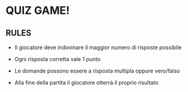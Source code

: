 
# QUIZ GAME!

## RULES

- Il giocatore deve indovinare il maggior numero di risposte possibile

- Ogni risposta corretta vale 1 punto

- Le domande possono essere a risposta multipla oppure vero/falso

- Alla fine della partita il giocatore otterrà il proprio risultato

     
